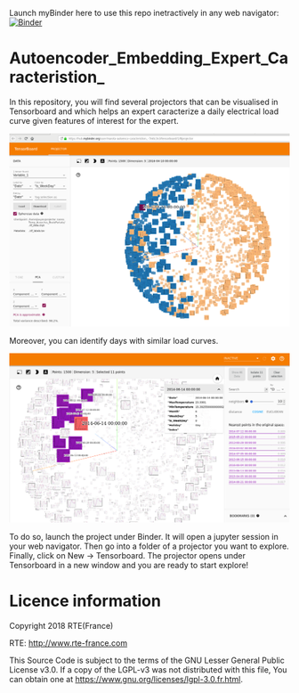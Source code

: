 Launch myBinder here to use this repo inetractively in any web navigator:
[![Binder](https://mybinder.org/badge_logo.svg)](https://mybinder.org/v2/gh/marota/Autoencoder_Embedding_Expert_Caracteristion_/master)

# Autoencoder_Embedding_Expert_Caracteristion_

In this repository, you will find several projectors that can be visualised in Tensorboard and which helps an expert caracterize a daily electrical load curve given features of interest for the expert. 

![Alt text](images/ProjectionProfilConso_Temp.png?raw=true "Title")


Moreover, you can identify days with similar load curves.

![Alt text](images/ProjectionSlectionJour.png?raw=true "Title")

To do so, launch the project under Binder. It will open a jupyter session in your web navigator. Then go into a folder of a projector you want to explore. Finally, click on New -> Tensorboard. The projector opens under Tensorboard in a new window and you are ready to start explore! 

# Licence information
Copyright 2018 RTE(France)

RTE: http://www.rte-france.com

This Source Code is subject to the terms of the GNU Lesser General Public License v3.0. If a copy of the LGPL-v3 was not distributed with this file, You can obtain one at https://www.gnu.org/licenses/lgpl-3.0.fr.html.


